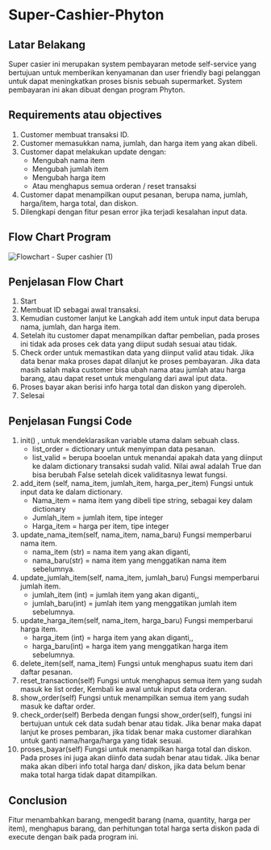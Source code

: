 # Super-Cashier-Phyton

## Latar Belakang
Super casier ini merupakan system pembayaran metode self-service yang bertujuan untuk memberikan kenyamanan dan user friendly bagi pelanggan untuk dapat meningkatkan proses bisnis sebuah supermarket. System pembayaran ini akan dibuat dengan program Phyton.

## Requirements atau objectives
1. Customer membuat transaksi ID.
2. Customer memasukkan nama, jumlah, dan harga item yang akan dibeli.
3. Customer dapat melakukan update dengan:
   - Mengubah nama item
   - Mengubah jumlah item
   - Mengubah harga item
   - Atau menghapus semua orderan / reset transaksi
4. Customer dapat menampilkan ouput pesanan, berupa nama, jumlah, harga/item, harga total, dan diskon.
5. Dilengkapi dengan fitur pesan error jika terjadi kesalahan input data.

## Flow Chart Program
![Flowchart - Super cashier (1)](https://user-images.githubusercontent.com/123178154/218293009-3c2ff455-0847-4356-a36a-5f970b252633.png)

## Penjelasan Flow Chart
1. Start
2. Membuat ID sebagai awal transaksi.
3. Kemudian customer lanjut ke Langkah add item untuk input data berupa nama, jumlah, dan harga item.
4. Setelah itu customer dapat menampilkan daftar pembelian, pada proses ini tidak ada proses cek data yang diiput sudah sesuai atau tidak.
5. Check order untuk memastikan data yang diinput valid atau tidak. Jika data benar maka proses dapat dilanjut ke proses pembayaran. Jika data masih salah maka customer bisa ubah nama atau jumlah atau harga barang, atau dapat reset untuk mengulang dari awal iput data. 
6. Proses bayar akan berisi info harga total dan diskon yang diperoleh.
7. Selesai

## Penjelasan Fungsi Code
1. init() , untuk mendeklarasikan variable utama dalam sebuah class.
   - list_order = dictionary untuk menyimpan data pesanan.
   - list_valid = berupa booelan untuk menandai apakah data yang diinput ke dalam dictionary transaksi sudah valid. Nilai awal adalah True dan bisa berubah False setelah dicek validitasnya lewat fungsi.
2. add_item (self, nama_item, jumlah_item, harga_per_item)
   Fungsi untuk input data ke dalam dictionary.
   - Nama_item = nama item yang dibeli tipe string, sebagai key dalam dictionary
   - Jumlah_item = jumlah item, tipe integer
   - Harga_item = harga per item, tipe integer
3. update_nama_item(self, nama_item, nama_baru)
   Fungsi memperbarui nama item.
   - nama_item (str) = nama item yang akan diganti,
   - nama_baru(str) = nama item yang menggatikan nama item sebelumnya.
4. update_jumlah_item(self, nama_item, jumlah_baru)
   Fungsi memperbarui jumlah item. 
   - jumlah_item (int) = jumlah item yang akan diganti,,
   - jumlah_baru(int) = jumlah item yang menggatikan jumlah item sebelumnya.
5. update_harga_item(self, nama_item, harga_baru)
   Fungsi memperbarui harga item. 
   - harga_item (int) = harga item yang akan diganti,,
   - harga_baru(int) = harga item yang menggatikan harga item sebelumnya.
6. delete_item(self, nama_item)
   Fungsi untuk menghapus suatu item dari daftar pesanan.
7. reset_transaction(self)
   Fungsi untuk menghapus semua item yang sudah masuk ke list order, Kembali ke awal untuk input data orderan.
8. show_order(self)
   Fungsi untuk menampilkan semua item yang sudah masuk ke daftar order.
9. check_order(self)
   Berbeda dengan fungsi show_order(self), fungsi ini bertujuan untuk cek data sudah benar atau tidak. Jika benar maka dapat lanjut ke proses pembaran, jika tidak benar maka customer diarahkan untuk ganti nama/harga/harga yang tidak sesuai.
10. proses_bayar(self)
    Fungsi untuk menampilkan harga total dan diskon.
Pada proses ini juga akan diinfo data sudah benar atau tidak. Jika benar maka akan diberi info total harga dan/ diskon, jika data belum benar maka total harga tidak dapat ditampilkan.

## Conclusion
Fitur menambahkan barang, mengedit barang (nama, quantity, harga per item), menghapus barang, dan perhitungan total harga serta diskon pada di execute dengan baik pada program ini.

